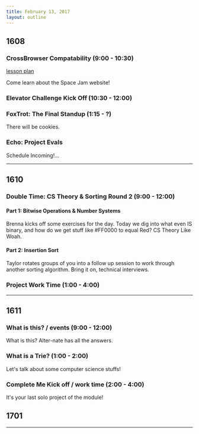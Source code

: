 ```yaml
---
title: February 13, 2017
layout: outline
---
```


## 1608

### CrossBrowser Compatability (9:00 - 10:30)

[lesson plan](http://frontend.turing.io/lessons/cross-browser-compat.html)

Come learn about the Space Jam website!

### Elevator Challenge Kick Off (10:30 - 12:00)

### FoxTrot: The Final Standup (1:15 - ?)

There will be cookies.

### Echo: Project Evals

Schedule Incoming!...

--------------------------------------------

## 1610

### Double Time: CS Theory & Sorting Round 2 (9:00 - 12:00)

#### Part 1: Bitwise Operations & Number Systems

Brenna kicks off some exercises for the day. Today we dig into what even IS binary, and how do we get stuff like #FF0000 to equal Red? CS Theory Like Woah.

#### Part 2: Insertion Sort

Taylor rotates groups of you into a follow up session to work through another sorting algorithm. Bring it on, technical interviews.

### Project Work Time (1:00 - 4:00)

--------------------------------------------

## 1611

### What is this? / events (9:00 - 12:00)

What is this? Alter-nate has all the answers.

### What is a Trie? (1:00 - 2:00)

Let's talk about some computer science stuffs!

### Complete Me Kick off / work time (2:00 - 4:00)

It's your last solo project of the module!

## 1701

--------------------------------------------
